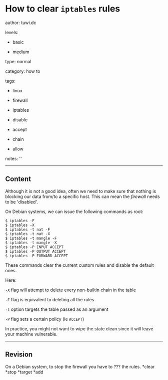 # How to clear `iptables` rules
author: tuwi.dc

levels:

  - basic

  - medium

type: normal

category: how to

tags:

  - linux

  - firewall

  - iptables

  - disable

  - accept

  - chain

  - allow

notes: ''

---
## Content

Although it is not a good idea, often we need to make sure that nothing is blocking our 
data from/to a specific host. This can mean the *firewall* needs to be 'disabled'.

On Debian systems, we can issue the following commands as root:

```
$ iptables -F
$ iptables -X
$ iptables -t nat -F
$ iptables -t nat -X
$ iptables -t mangle -F
$ iptables -t mangle -X
$ iptables -P INPUT ACCEPT
$ iptables -P OUTPUT ACCEPT
$ iptables -P FORWARD ACCEPT
```

These commands clear the current custom rules and disable the default ones.

Here:

`-X` flag will attempt to delete every non-builtin chain in the table

`-F` flag is equivalent  to deleting all the rules 

`-t` option targets the table passed as an argument

`-P` flag sets a certain policy (ie `ACCEPT`)

In practice, you might not want to wipe the state clean since it will leave your machine vulnerable.

---
## Revision

On a Debian system, to stop the firewall you have to ??? the rules.
*clear
*stop
*target
*add
